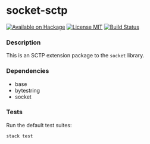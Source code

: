 socket-sctp
===========

[![Available on Hackage][badge-hackage]][hackage]
[![License MIT][badge-license]][license]
[![Build Status][badge-travis]][travis]

### Description

This is an SCTP extension package to the `socket` library.

### Dependencies

   - base
   - bytestring
   - socket

### Tests

Run the default test suites:

```bash
stack test
```

[badge-travis]: https://img.shields.io/travis/lpeterse/haskell-socket-sctp.svg
[travis]: https://travis-ci.org/lpeterse/haskell-socket-sctp
[badge-hackage]: https://img.shields.io/hackage/v/socket-sctp.svg?dummy
[hackage]: https://hackage.haskell.org/package/socket-sctp
[badge-license]: https://img.shields.io/badge/license-MIT-green.svg?dummy
[license]: https://github.com/lpeterse/haskell-socket-sctp/blob/master/LICENSE
[issues]: https://github.com/lpeterse/haskell-socket-sctp/issues
[Github]: https://github.com/lpeterse/haskell-socket-sctp
